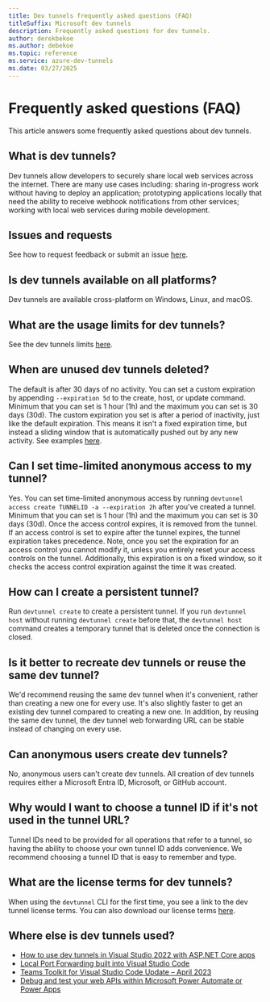 ```yaml
---
title: Dev tunnels frequently asked questions (FAQ)
titleSuffix: Microsoft dev tunnels
description: Frequently asked questions for dev tunnels.
author: derekbekoe
ms.author: debekoe
ms.topic: reference
ms.service: azure-dev-tunnels
ms.date: 03/27/2025
---
```


# Frequently asked questions (FAQ)

This article answers some frequently asked questions about dev tunnels.

## What is dev tunnels?

Dev tunnels allow developers to securely share local web services across the internet. There are many use cases including: sharing in-progress work without having to deploy an application; prototyping applications locally that need the ability to receive webhook notifications from other services; working with local web services during mobile development.

## Issues and requests

See how to request feedback or submit an issue [here](support.md).

## Is dev tunnels available on all platforms?

Dev tunnels are available cross-platform on Windows, Linux, and macOS.

## What are the usage limits for dev tunnels?

See the dev tunnels limits [here](https://aka.ms/devtunnels/limits).

## When are unused dev tunnels deleted?

The default is after 30 days of no activity. You can set a custom expiration by appending `--expiration 5d` to the create, host, or update command. Minimum that you can set is 1 hour (1h) and the maximum you can set is 30 days (30d). The custom expiration you set is after a period of inactivity, just like the default expiration. This means it isn't a fixed expiration time, but instead a sliding window that is automatically pushed out by any new activity. See examples [here](cli-commands.md).

## Can I set time-limited anonymous access to my tunnel?

Yes. You can set time-limited anonymous access by running `devtunnel access create TUNNELID -a --expiration 2h` after you've created a tunnel. Minimum that you can set is 1 hour (1h) and the maximum you can set is 30 days (30d). Once the access control expires, it is removed from the tunnel. If an access control is set to expire after the tunnel expires, the tunnel expiration takes precedence. Note, once you set the expiration for an access control you cannot modify it, unless you entirely reset your access controls on the tunnel. Additionally, this expiration is on a fixed window, so it checks the access control expiration against the time it was created.

## How can I create a persistent tunnel?

Run `devtunnel create` to create a persistent tunnel. If you run `devtunnel host` without running `devtunnel create` before that, the `devtunnel host` command creates a temporary tunnel that is deleted once the connection is closed.

## Is it better to recreate dev tunnels or reuse the same dev tunnel?

We'd recommend reusing the same dev tunnel when it's convenient, rather than creating a new one for every use. It's also slightly faster to get an existing dev tunnel compared to creating a new one. In addition, by reusing the same dev tunnel, the dev tunnel web forwarding URL can be stable instead of changing on every use.

## Can anonymous users create dev tunnels?

No, anonymous users can't create dev tunnels. All creation of dev tunnels requires either a Microsoft Entra ID, Microsoft, or GitHub account.

## Why would I want to choose a tunnel ID if it's not used in the tunnel URL?

Tunnel IDs need to be provided for all operations that refer to a tunnel, so having the ability to choose your own tunnel ID adds convenience. We recommend choosing a tunnel ID that is easy to remember and type.

## What are the license terms for dev tunnels?

When using the `devtunnel` CLI for the first time, you see a link to the dev tunnel license terms. You can also download our license terms [here](https://aka.ms/devtunnels/tos).

## Where else is dev tunnels used?

- [How to use dev tunnels in Visual Studio 2022 with ASP.NET Core apps](/aspnet/core/test/dev-tunnels)
- [Local Port Forwarding built into Visual Studio Code](https://code.visualstudio.com/docs/editor/port-forwarding)
- [Teams Toolkit for Visual Studio Code Update – April 2023](https://devblogs.microsoft.com/microsoft365dev/teams-toolkit-for-visual-studio-code-update-april-2023/)
- [Debug and test your web APIs within Microsoft Power Automate or Power Apps](/connectors/custom-connectors/port-tunneling)
